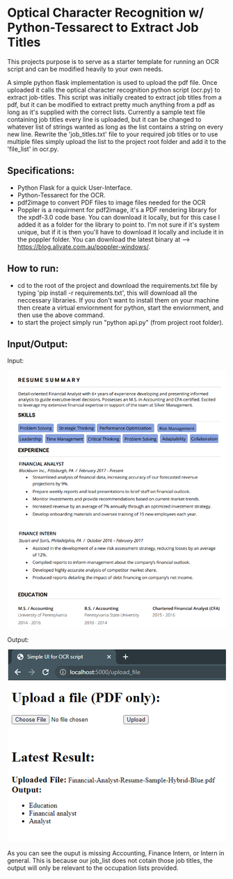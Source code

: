 # Optical Character Recognition w/ Python-Tessarect to Extract Job Titles
This projects purpose is to serve as a starter template for running an OCR script and can be modified heavily to your own needs. 

A simple python flask implementation is used to upload the pdf file. Once uploaded it calls the optical character recognition python script (ocr.py) to extract job-titles. This script was initially created to extract job titles from a pdf, but it can be modified to extract pretty much anything from a pdf as long as it's supplied with the correct lists. Currently a sample text file containing job titles every line is uploaded, but it can be changed to whatever list of strings wanted as long as the list contains a string on every new line. Rewrite the 'job_titles.txt' file to your required job titles or to use multiple files simply upload the list to the project root folder and add it to the 'file_list' in ocr.py.

## Specifications:
- Python Flask for a quick User-Interface.
- Python-Tessarect for the OCR.
- pdf2image to convert PDF files to image files needed for the OCR
- Poppler is a requirment for pdf2image, it's a PDF rendering library for the xpdf-3.0 code base. You can download it locally, but for this case I added it as a folder for the library to point to. I'm not sure if it's system unique, but if it is then you'll have to download it locally and include it in the poppler folder. You can download the latest binary at --> https://blog.alivate.com.au/poppler-windows/. 

## How to run:
- cd to the root of the project and download the requirements.txt file by typing 'pip install -r requirements.txt', this will download all the neccessary libraries. If you don't want to install them on your machine then create a virtual enviornment for python, start the enviornment, and then use the above command.  
- to start the project simply run "python api.py" (from project root folder).

## Input/Output:
Input:
<p align="center">
  <img src="assets/pdf_example.PNG">
</p>

Output:
<p align="center">
  <img src="assets/output.PNG">
</p>

As you can see the ouput is missing Accounting, Finance Intern, or Intern in general. This is because our job_list does not cotain those job titles, the output will only be relevant to the occupation lists provided. 
